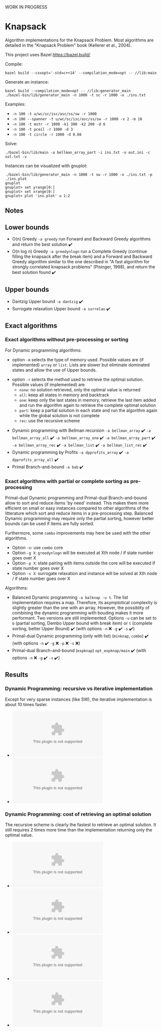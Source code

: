 WORK IN PROGRESS

# Knapsack

Algorithm implementations for the Knapsack Problem. Most algorithms are detailed in the "Knapsack Problem" book (Kellerer et al., 2004).

This project uses Bazel https://bazel.build/

Compile:
```
bazel build --cxxopt='-std=c++14' --compilation_mode=opt -- //lib:main
```

Generate an instance:
```
bazel build --compilation_mode=opt -- //lib:generator_main
./bazel-bin/lib/generator_main -n 1000 -t sc -r 1000 -o ./ins.txt
```

Examples:
- `-n 100 -t u/wc/sc/isc/asc/ss/sw -r 1000`
- `-n 100 --spanner -t u/wc/sc/isc/asc/ss/sw -r 1000 -v 2 -m 10`
- `-n 100 -t mstr -r 1000 -k1 300 -k2 200 -d 6`
- `-n 100 -t pceil -r 1000 -d 3`
- `-n 100 -t circle -r 1000 -d 0.66`

Solve:
```
./bazel-bin/lib/main -a bellman_array_part -i ins.txt -o out.ini -c sol.txt -v
```

Instances can be visualized with gnuplot:
```
./bazel-bin/lib/generator_main -n 1000 -t sw -r 1000 -o ./ins.txt -p ./ins.plot
gnuplot
gnuplot> set yrange[0:]
gnuplot> set xrange[0:]
gnuplot> plot 'ins.plot' u 1:2
```


## Notes

## Lower bounds

- O(n) Greedy `-a greedy` run Forward and Backward Greedy algorithms and return the best solution :heavy_check_mark:
- O(n log n) Greedy `-a greedynlogn`  run a Complete Greedy (continue filling the knapsack after the break item) and a Forward and Backward Greedy algorithm similar to the one described in "A fast algorithm for strongly correlated knapsack problems" (Pisinger, 1998), and return the best solution found :heavy_check_mark:

## Upper bounds

- Dantzig Upper bound `-a dantzig` :heavy_check_mark:
- Surrogate relaxation Upper bound `-a surrelax` :heavy_check_mark:

## Exact algorithms

### Exact algorithms without pre-processing or sorting

For Dynamic programming algorithms:
- option `-m` selects the type of memory used. Possible values are (if implemented) `array` or `list`. Lists are slower but eliminate dominated states and allow the use of Upper bounds.
* option `-r` selects the method used to retrieve the optimal solution. Possible values (if implemented) are
  - `none`: no solution retrieved, only the optimal value is returned
  - `all`: keep all states in memory and backtrack
  - `one`: keep only the last states in memory, retrieve the last item added and run the algorithm again to retrieve the complete optimal solution
  - `part`: keep a partial solution in each state and run the algorithm again while the global solution is not complete
  - `rec`: use the recursive scheme

- Dynamic programming with Bellman recursion `-a bellman_array` :heavy_check_mark: `-a bellman_array_all` :heavy_check_mark: `-a bellman_array_one` :heavy_check_mark: `-a bellman_array_part` :heavy_check_mark: `-a bellman_array_rec` :heavy_check_mark: `-a bellman_list` :heavy_check_mark: `-a bellman_list_rec` :heavy_check_mark:
- Dynamic programming by Profits `-a dpprofits_array` :heavy_check_mark: `-a dpprofits_array_all` :heavy_check_mark:
- Primal Branch-and-bound `-a bab` :heavy_check_mark:

### Exact algorithms with partial or complete sorting as pre-processing

Primal-dual Dynamic programming and Primal-dual Branch-and-bound allow to sort and reduce items 'by need' instead. This makes them more efficient on small or easy instances compared to other algorithms of the litterature which sort and reduce items in a pre-processing step. Balanced Dynamic programming may require only the partial sorting, however better bounds can be used if items are fully sorted.

Furthermore, some `combo` improvements may here be used with the other algorithms.
- Option `-n`: use `combo` core
- Option `-g X`: `greedynlogn` will be executed at Xth node / if state number goes over X
- Option `-p X`: state pairing with items outside the core will be executed if state number goes over X
- Option `-s X`: surrogate relaxation and instance will be solved at Xth node / if state number goes over X

Algorithms:
- Balanced Dynamic programming `-a balknap -u t`. The list implementation requires a map. Therefore, its asymptotical complexity is slightly greater than the one with an array. However, the possiblity of combining the dynamic programming with bouding makes it more performant. Two versions are still implemented. Options `-u` can be set to `b` (partial sorting, Dembo Upper bound with break item) or `t` (complete sorting, better Upper Bound) :heavy_check_mark: (with options `-n` :x: `-g` :heavy_check_mark: `-s` :heavy_check_mark:)
- Primal-dual Dynamic programming (only with list) (`minknap`, `combo`) :heavy_check_mark: (with options `-n` :heavy_check_mark: `-g` :x: `-p` :x: `-s` :x:)
- Primal-dual Branch-and-bound (`expknap`) `opt_expknap/main` :heavy_check_mark: (with options `-n` :x: `-g` :heavy_check_mark: `-s`  :heavy_check_mark:)

## Results

### Dynamic Programming: recursive vs iterative implementation

Except for very sparse instances (like SW), the iterative implementation is about 10 times faster.
- ![Recursive implementation](bench/bellmanrec_easy.csv)
- ![Iterative implementation](bench/bellman_array_all_easy.csv)

### Dynamic Programming: cost of retrieving an optimal solution

The recursive scheme is clearly the fastest to retrieve an optimal solution.
It still requires 2 times more time than the implementation returning only the optimal value.
- ![Only optimal value](bench/bellman_array_easy.csv)
- ![Keeping the whole array](bench/bellman_array_all_easy.csv)
- ![Storing partial solutions in states](bench/bellman_array_part_easy.csv)
- ![Recursive scheme](bench/bellman_array_rec_easy.csv)

